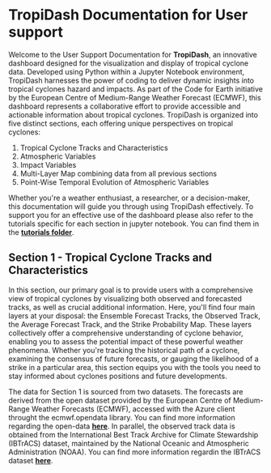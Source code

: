 # TropiDash Documentation for User support

Welcome to the User Support Documentation for **TropiDash**, an innovative dashboard designed for the visualization and display of tropical cyclone data. Developed using Python within a Jupyter Notebook environment, TropiDash harnesses the power of coding to deliver dynamic insights into tropical cyclones hazard and impacts. As part of the Code for Earth initiative by the European Centre of Medium-Range Weather Forecast (ECMWF), this dashboard represents a collaborative effort to provide accessible and actionable information about tropical cyclones. TropiDash is organized into five distinct sections, each offering unique perspectives on tropical cyclones:

1. Tropical Cyclone Tracks and Characteristics 
2. Atmospheric Variables 
3. Impact Variables
4. Multi-Layer Map combining data from all previous sections
5. Point-Wise Temporal Evolution of Atmospheric Variables

Whether you're a weather enthusiast, a researcher, or a decision-maker, this documentation will guide you through using TropiDash effectively.
To support you for an effective use of the dashboard please also refer to the tutorials specific for each section in jupyter notebook. You can find them in the __[tutorials folder](https://github.com/ECMWFCode4Earth/TropiDash/tree/main/tutorials)__.

## Section 1 - Tropical Cyclone Tracks and Characteristics

In this section, our primary goal is to provide users with a comprehensive view of tropical cyclones by visualizing both observed and forecasted tracks, as well as crucial additional information. Here, you'll find four main layers at your disposal: the Ensemble Forecast Tracks, the Observed Track, the Average Forecast Track, and the Strike Probability Map. These layers collectively offer a comprehensive understanding of cyclone behavior, enabling you to assess the potential impact of these powerful weather phenomena. Whether you're tracking the historical path of a cyclone, examining the consensus of future forecasts, or gauging the likelihood of a strike in a particular area, this section equips you with the tools you need to stay informed about cyclones positions and future developments.

The data for Section 1 is sourced from two datasets. The forecasts are derived from the open dataset provided by the European Centre of Medium-Range Weather Forecasts (ECMWF), accessed with the Azure client throught the ecmwf.opendata library. You can find more information regarding the open-data __[here](https://www.ecmwf.int/en/forecasts/datasets/open-data)__. In parallel, the observed track data is obtained from the International Best Track Archive for Climate Stewardship (IBTrACS) dataset, maintained by the National Oceanic and Atmospheric Administration (NOAA). You can find more information regardin the IBTrACS dataset __[here](https://www.ncei.noaa.gov/products/international-best-track-archive)__. 